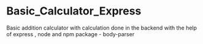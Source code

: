 # Basic_Calculator_Express
Basic addition calculator with calculation done in the backend with the help of express , node and npm package - body-parser
